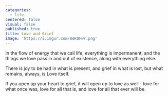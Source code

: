 ```yaml
---
categories:
  - life
centered: false
visual: false
published: true
title: Love and Grief
image: 'https://i.imgur.com/8eRQFwY.png'
---
```

In the flow of energy 
that we call life,
everything is impermanent,
and the things we love
pass in and out of existence,
along with everything else.

There is joy to be had
in what is present,
and grief in what is lost,
but what remains, always,
is Love itself.

If you open up your heart to grief,
it will open up to love as well - 
love for what once was,
love for all that is,
and love for all
that ever will be.
